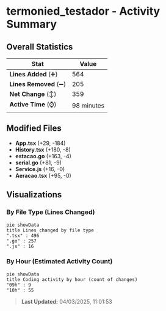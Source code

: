 # termonied_testador - Activity Summary 

## Overall Statistics

| Stat                   | Value                                                             |
| ---------------------- | ----------------------------------------------------------------- |
| **Lines Added** (➕)   | 564                                          |
| **Lines Removed** (➖) | 205                                        |
| **Net Change** (↕)    | 359                |
| **Active Time** (⌚)   | 98 minutes |


## Modified Files
- **App.tsx** (+29, -184)
- **History.tsx** (+180, -8)
- **estacao.go** (+163, -4)
- **serial.go** (+81, -9)
- **Service.js** (+16, -0)
- **Aeracao.tsx** (+95, -0)

## Visualizations

### By File Type (Lines Changed)

```mermaid
pie showData
title Lines changed by file type
".tsx" : 496
".go" : 257
".js" : 16
```

### By Hour (Estimated Activity Count)

```mermaid
pie showData
title Coding activity by hour (count of changes)
"09h" : 9
"10h" : 55
```


> **Last Updated:** 04/03/2025, 11:01:53